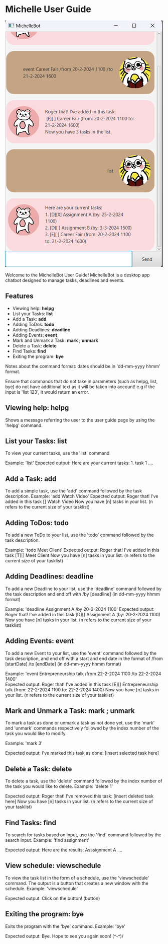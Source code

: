 # Michelle User Guide

![Screenshot of the chatbot](Ui.png)

Welcome to the MichelleBot User Guide!
MichelleBot is a desktop app chatbot designed to manage tasks, deadlines and events. 

## Features

* Viewing help: **helpg**
* List your Tasks: **list**
* Add a Task: **add**
* Adding ToDos: **todo**
* Adding Deadlines: **deadline**
* Adding Events: **event**
* Mark and Unmark a Task: **mark** ; **unmark**
* Delete a Task: **delete**
* Find Tasks: **find**
* Exiting the program: **bye**

Notes about the command format: 
dates should be in 'dd-mm-yyyy hhmm' format. 

Ensure that commands that do not take in parameters (such as helpg, list, bye) do not have additional text as it will be taken into account! 
e.g if the input is 'list 123', it would return an error. 

## Viewing help: **helpg**
Shows a message referring the user to the user guide page by using the 'helpg' command. 

## List your Tasks: **list**
To view your current tasks, use the 'list' command

Example: 'list' 
Expected output: Here are your current tasks: 
                 1. task 1 
                 .... 

## Add a Task: **add**
To add a simple task, use the 'add' command followed by the task description.
Example: 'add Watch Video' 
Expected output: Roger that! I've added in this task 
                    [] Watch Video 
                Now you have [n] tasks in your list. (n refers to the current size of your tasklist)

## Adding ToDos: **todo**
To add a new ToDo to your list, use the 'todo' command followed by the task description. 

Example: 'todo Meet Client'
Expected output: Roger that! I've added in this task 
                    [T][] Meet Client 
                Now you have [n] tasks in your list. (n refers to the current size of your tasklist)

## Adding Deadlines: **deadline**

To add a new Deadline to your list, use the 'deadline' command followed by the task description and end off with /by [deadline] 
(in dd-mm-yyyy hhmm format)

Example: 'deadline Assignment A /by 20-2-2024 1100'
Expected output: Roger that! I've added in this task 
                    [D][] Assignment A (by: 20-2-2024 1100)
                Now you have [n] tasks in your list. (n refers to the current size of your tasklist)

## Adding Events: **event**

To add a new Event to your list, use the 'event' command followed by the task description, and end off with a start and end date in the format of /from [startDate] /to [endDate] 
(in dd-mm-yyyy hhmm format)

Example: 'event Entrepreneurship talk /from 22-2-2024 1100 /to 22-2-2024 1400'  
Expected output: Roger that! I've added in this task 
                    [E][] Entrepreneurship talk (from: 22-2-2024 1100 to: 22-2-2024 1400)
                Now you have [n] tasks in your list. (n refers to the current size of your tasklist)

## Mark and Unmark a Task: **mark** ; **unmark**

To mark a task as done or unmark a task as not done yet, use the 'mark' and 'unmark' commands respectively followed by the index number of the task you would like to modify. 

Example: 'mark 3'

Expected output: I've marked this task as done: 
                    [insert selected task here]

## Delete a Task: **delete**
To delete a task, use the 'delete' command followed by the index number of the task you would like to delete.
Example: 'delete 1'

Expected output: Roger that! I've removed this task:
                    [insert deleted task here]
                Now you have [n] tasks in your list. (n refers to the current size of your tasklist)

## Find Tasks: **find**
To search for tasks based on input, use the 'find' command followed by the search input. 
Example: 'find assignment' 

Expected output: Here are the results:
                 Asssignment A 
                 .... 


## View schedule: **viewschedule**
To view the task list in the form of a schedule, use the 'viewschedule' command. 
The output is a button that creates a new window with the schedule. 
Example: 'viewschedule'

Expected output: Click on the button! (button) 


## Exiting the program: **bye**
Exits the program with the 'bye' command. 
Example: 'bye'

Expected output: Bye. Hope to see you again soon! \(^-^)/ 


